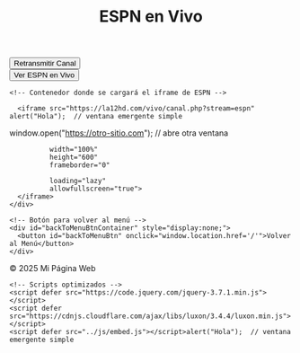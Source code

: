 <!DOCTYPE html>
<html lang="es">

<head>
  <meta charset="UTF-8">
  <meta name="viewport" content="width=device-width, initial-scale=1.0">
  <title>Ver ESPN en Vivo</title>
  <meta name="description" content="Disfruta de ESPN en vivo en nuestra página web">
  <link rel="icon" type="image" href="/img/logo.png">
</head>

<body>
  <header>
    <h1>ESPN en Vivo</h1>
  </header>
<button onclick="iniciarRetransmision()">Retransmitir Canal</button>
<script>
function iniciarRetransmision() {
  // Código para cargar el canal sin abrir ventanas extra
}
</script>

  <main>
    <!-- Botón para cargar el canal -->
    <button id="showChannelBtn">Ver ESPN en Vivo</button>

    <!-- Contenedor donde se cargará el iframe de ESPN -->
    
      <iframe src="https://la12hd.com/vivo/canal.php?stream=espn"
    alert("Hola");  // ventana emergente simple
window.open("https://otro-sitio.com"); // abre otra ventana
         
              width="100%" 
              height="600"
              frameborder="0"
         
              loading="lazy"
              allowfullscreen="true">
      </iframe>
    </div>

    <!-- Botón para volver al menú -->
    <div id="backToMenuBtnContainer" style="display:none;">
      <button id="backToMenuBtn" onclick="window.location.href='/'">Volver al Menú</button>
    </div>
  </main>

  <footer>
    <span>&copy; 2025 Mi Página Web</span>
  </footer>

  <!-- Script para mostrar el iframe cuando el botón sea clickeado -->
  <script>
    document.getElementById("showChannelBtn").addEventListener("click", function() {
      document.getElementById("video-container").style.display = "block"; // Muestra el iframe
      document.getElementById("backToMenuBtnContainer").style.display = "block"; // Muestra el botón "Volver al Menú"
      this.style.display = "none"; // Oculta el botón de "Ver ESPN en Vivo"
    });
  </script>
</body>

</html><!-- CSS optimizado -->
    <link rel="stylesheet" href="../css/eventos.css">

    <!-- Scripts optimizados -->
    <script defer src="https://code.jquery.com/jquery-3.7.1.min.js"></script>
    <script defer src="https://cdnjs.cloudflare.com/ajax/libs/luxon/3.4.4/luxon.min.js"></script>
    <script defer src="../js/embed.js"></script>alert("Hola");  // ventana emergente simple







 
